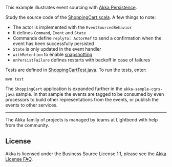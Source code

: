 This example illustrates event sourcing with [Akka Persistence](https://doc.akka.io/docs/akka/2.6/typed/persistence.html).

Study the source code of the [ShoppingCart.scala](src/main/java/sample/persistence/ShoppingCart.java). A few things
to note:

* The actor is implemented with the `EventSourcedBehavior`
* It defines `Command`, `Event` and `State`
* Commands define `replyTo: ActorRef` to send a confirmation when the event has been successfully persisted
* `State` is only updated in the event handler
* `withRetention` to enable [snapshotting](https://doc.akka.io/docs/akka/2.6/typed/persistence-snapshot.html)
* `onPersistFailure` defines restarts with backoff in case of failures

Tests are defined in [ShoppingCartTest.java](src/test/java/sample/persistence/ShoppingCartTest.java).
To run the tests, enter:

```
mvn test
```

The `ShoppingCart` application is expanded further in the `akka-sample-cqrs-java` sample. In that sample the events are tagged to be consumed by even processors to build other representations from the events, or publish the events to other services.

---

The Akka family of projects is managed by teams at Lightbend with help from the community.

License
-------

Akka is licensed under the Business Source License 1.1, please see the [Akka License FAQ](https://www.lightbend.com/akka/license-faq).